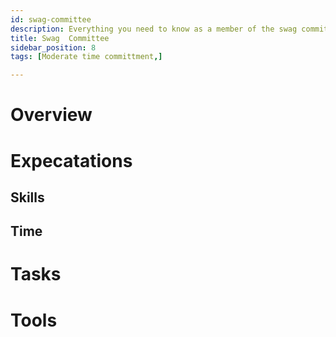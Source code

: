 ```yaml
---
id: swag-committee
description: Everything you need to know as a member of the swag committee
title: Swag  Committee
sidebar_position: 8
tags: [Moderate time committment,]

---
```


# Overview

# Expecatations

## Skills

## Time

# Tasks

# Tools
